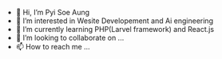 - 👋 Hi, I’m Pyi Soe Aung
- 👀 I’m interested in Wesite Developement and Ai engineering
- 🌱 I’m currently learning PHP(Larvel framework) and React.js
- 💞️ I’m looking to collaborate on ...
- 📫 How to reach me ...

<!---
kopyimac/kopyimac is a ✨ special ✨ repository because its `README.md` (this file) appears on your GitHub profile.
You can click the Preview link to take a look at your changes.
--->
